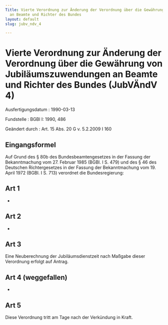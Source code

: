```yaml
---
Title: Vierte Verordnung zur Änderung der Verordnung über die Gewährung von Jubiläumszuwendungen
  an Beamte und Richter des Bundes
layout: default
slug: jubv_ndv_4

---
```


# Vierte Verordnung zur Änderung der Verordnung über die Gewährung von Jubiläumszuwendungen an Beamte und Richter des Bundes (JubVÄndV 4)

Ausfertigungsdatum
:   1990-03-13

Fundstelle
:   BGBl I: 1990, 486

Geändert durch
:   Art. 15 Abs. 20 G v. 5.2.2009 I 160



## Eingangsformel

Auf Grund des § 80b des Bundesbeamtengesetzes in der Fassung der
Bekanntmachung vom 27. Februar 1985 (BGBl. I S. 479) und des § 46 des
Deutschen Richtergesetzes in der Fassung der Bekanntmachung vom 19.
April 1972 (BGBl. I S. 713) verordnet die Bundesregierung:


## Art 1

-


## Art 2

-


## Art 3

Eine Neuberechnung der Jubiläumsdienstzeit nach Maßgabe dieser
Verordnung erfolgt auf Antrag.


## Art 4 (weggefallen)

-


## Art 5

Diese Verordnung tritt am Tage nach der Verkündung in Kraft.

